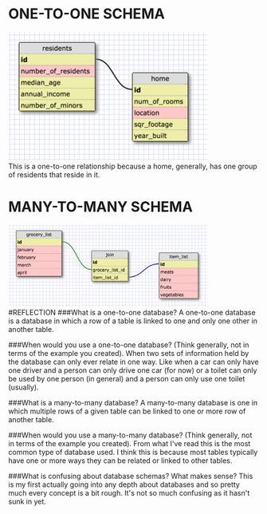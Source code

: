 # ONE-TO-ONE SCHEMA
<img src="imgs/one-to-one-schema.png" width="400px" /><br />
This is a one-to-one relationship because a home, generally, has one group of residents that reside in it.

# MANY-TO-MANY SCHEMA
<img src="imgs/many-to-many-schema.png" width="400px" /><br />
#REFLECTION
###What is a one-to-one database?
A one-to-one database is a database in which a row of a table is linked to one and only one other in another table.

###When would you use a one-to-one database? (Think generally, not in terms of the example you created).
When two sets of information held by the database can only ever relate in one way. Like when a car can only have one driver and a person can only drive one car (for now) or a toilet can only be used by one person (in general) and a person can only use one toilet (usually).

###What is a many-to-many database?
A many-to-many database is one in which multiple rows of a given table can be linked to one or more row of another table.

###When would you use a many-to-many database? (Think generally, not in terms of the example you created).
From what I've read this is the most common type of database used. I think this is because most tables typically have one or more ways they can be related or linked to other tables.

###What is confusing about database schemas? What makes sense?
This is my first actually going into any depth about databases and so pretty much every concept is a bit rough. It's not so much confusing as it hasn't sunk in yet.